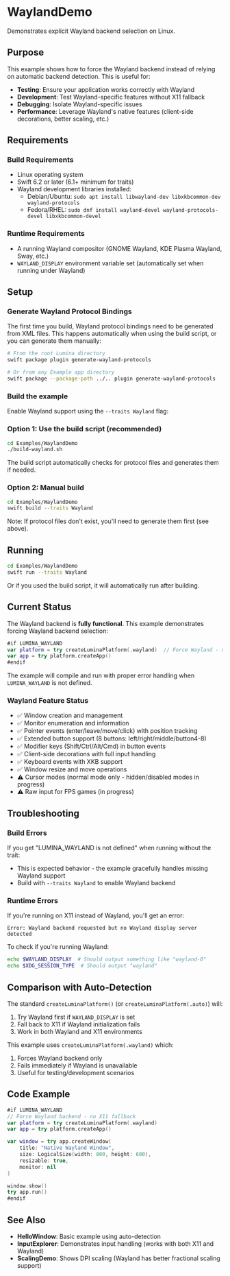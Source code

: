 # WaylandDemo

Demonstrates explicit Wayland backend selection on Linux.

## Purpose

This example shows how to force the Wayland backend instead of relying on automatic backend detection. This is useful for:

- **Testing**: Ensure your application works correctly with Wayland
- **Development**: Test Wayland-specific features without X11 fallback
- **Debugging**: Isolate Wayland-specific issues
- **Performance**: Leverage Wayland's native features (client-side decorations, better scaling, etc.)

## Requirements

### Build Requirements
- Linux operating system
- Swift 6.2 or later (6.1+ minimum for traits)
- Wayland development libraries installed:
  - Debian/Ubuntu: `sudo apt install libwayland-dev libxkbcommon-dev wayland-protocols`
  - Fedora/RHEL: `sudo dnf install wayland-devel wayland-protocols-devel libxkbcommon-devel`

### Runtime Requirements
- A running Wayland compositor (GNOME Wayland, KDE Plasma Wayland, Sway, etc.)
- `WAYLAND_DISPLAY` environment variable set (automatically set when running under Wayland)

## Setup

### Generate Wayland Protocol Bindings

The first time you build, Wayland protocol bindings need to be generated from XML files. This happens automatically when using the build script, or you can generate them manually:

```bash
# From the root Lumina directory
swift package plugin generate-wayland-protocols

# Or from any Example app directory
swift package --package-path ../.. plugin generate-wayland-protocols
```

### Build the example

Enable Wayland support using the `--traits Wayland` flag:

### Option 1: Use the build script (recommended)
```bash
cd Examples/WaylandDemo
./build-wayland.sh
```

The build script automatically checks for protocol files and generates them if needed.

### Option 2: Manual build
```bash
cd Examples/WaylandDemo
swift build --traits Wayland
```

Note: If protocol files don't exist, you'll need to generate them first (see above).

## Running

```bash
cd Examples/WaylandDemo
swift run --traits Wayland
```

Or if you used the build script, it will automatically run after building.

## Current Status

The Wayland backend is **fully functional**. This example demonstrates forcing Wayland backend selection:

```swift
#if LUMINA_WAYLAND
var platform = try createLuminaPlatform(.wayland)  // Force Wayland - no X11 fallback
var app = try platform.createApp()
#endif
```

The example will compile and run with proper error handling when `LUMINA_WAYLAND` is not defined.

### Wayland Feature Status

- ✅ Window creation and management
- ✅ Monitor enumeration and information
- ✅ Pointer events (enter/leave/move/click) with position tracking
- ✅ Extended button support (8 buttons: left/right/middle/button4-8)
- ✅ Modifier keys (Shift/Ctrl/Alt/Cmd) in button events
- ✅ Client-side decorations with full input handling
- ✅ Keyboard events with XKB support
- ✅ Window resize and move operations
- ⚠️ Cursor modes (normal mode only - hidden/disabled modes in progress)
- ⚠️ Raw input for FPS games (in progress)

## Troubleshooting

### Build Errors

If you get "LUMINA_WAYLAND is not defined" when running without the trait:
- This is expected behavior - the example gracefully handles missing Wayland support
- Build with `--traits Wayland` to enable Wayland backend

### Runtime Errors

If you're running on X11 instead of Wayland, you'll get an error:
```
Error: Wayland backend requested but no Wayland display server detected
```

To check if you're running Wayland:
```bash
echo $WAYLAND_DISPLAY  # Should output something like "wayland-0"
echo $XDG_SESSION_TYPE  # Should output "wayland"
```

## Comparison with Auto-Detection

The standard `createLuminaPlatform()` (or `createLuminaPlatform(.auto)`) will:
1. Try Wayland first if `WAYLAND_DISPLAY` is set
2. Fall back to X11 if Wayland initialization fails
3. Work in both Wayland and X11 environments

This example uses `createLuminaPlatform(.wayland)` which:
1. Forces Wayland backend only
2. Fails immediately if Wayland is unavailable
3. Useful for testing/development scenarios

## Code Example

```swift
#if LUMINA_WAYLAND
// Force Wayland backend - no X11 fallback
var platform = try createLuminaPlatform(.wayland)
var app = try platform.createApp()

var window = try app.createWindow(
    title: "Native Wayland Window",
    size: LogicalSize(width: 800, height: 600),
    resizable: true,
    monitor: nil
)

window.show()
try app.run()
#endif
```

## See Also

- **HelloWindow**: Basic example using auto-detection
- **InputExplorer**: Demonstrates input handling (works with both X11 and Wayland)
- **ScalingDemo**: Shows DPI scaling (Wayland has better fractional scaling support)
